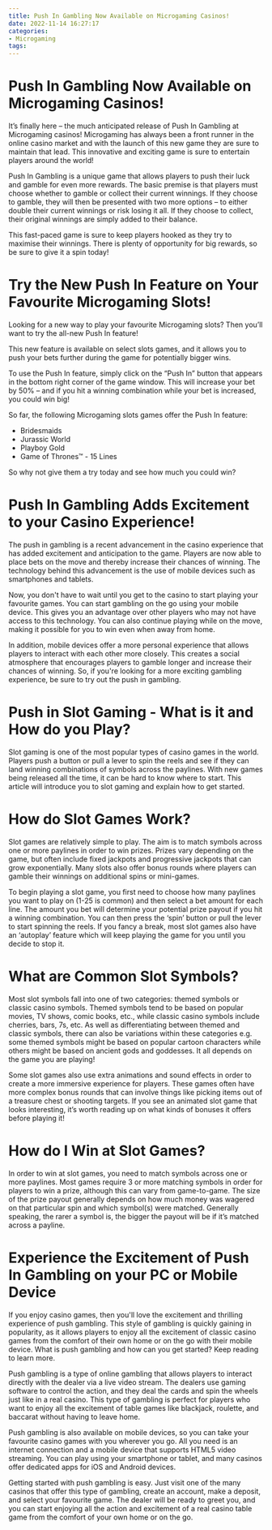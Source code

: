 ```yaml
---
title: Push In Gambling Now Available on Microgaming Casinos!
date: 2022-11-14 16:27:17
categories:
- Microgaming
tags:
---
```



#  Push In Gambling Now Available on Microgaming Casinos!

It’s finally here – the much anticipated release of Push In Gambling at Microgaming casinos! Microgaming has always been a front runner in the online casino market and with the launch of this new game they are sure to maintain that lead. This innovative and exciting game is sure to entertain players around the world!

Push In Gambling is a unique game that allows players to push their luck and gamble for even more rewards. The basic premise is that players must choose whether to gamble or collect their current winnings. If they choose to gamble, they will then be presented with two more options – to either double their current winnings or risk losing it all. If they choose to collect, their original winnings are simply added to their balance.

This fast-paced game is sure to keep players hooked as they try to maximise their winnings. There is plenty of opportunity for big rewards, so be sure to give it a spin today!

#  Try the New Push In Feature on Your Favourite Microgaming Slots!

Looking for a new way to play your favourite Microgaming slots? Then you’ll want to try the all-new Push In feature!

This new feature is available on select slots games, and it allows you to push your bets further during the game for potentially bigger wins.

To use the Push In feature, simply click on the “Push In” button that appears in the bottom right corner of the game window. This will increase your bet by 50% – and if you hit a winning combination while your bet is increased, you could win big!

So far, the following Microgaming slots games offer the Push In feature:

- Bridesmaids
- Jurassic World
- Playboy Gold
- Game of Thrones™ - 15 Lines

So why not give them a try today and see how much you could win?

#  Push In Gambling Adds Excitement to your Casino Experience!

The push in gambling is a recent advancement in the casino experience that has added excitement and anticipation to the game. Players are now able to place bets on the move and thereby increase their chances of winning. The technology behind this advancement is the use of mobile devices such as smartphones and tablets.

Now, you don't have to wait until you get to the casino to start playing your favourite games. You can start gambling on the go using your mobile device. This gives you an advantage over other players who may not have access to this technology. You can also continue playing while on the move, making it possible for you to win even when away from home.

In addition, mobile devices offer a more personal experience that allows players to interact with each other more closely. This creates a social atmosphere that encourages players to gamble longer and increase their chances of winning. So, if you're looking for a more exciting gambling experience, be sure to try out the push in gambling.

#  Push in Slot Gaming - What is it and How do you Play?

Slot gaming is one of the most popular types of casino games in the world. Players push a button or pull a lever to spin the reels and see if they can land winning combinations of symbols across the paylines. With new games being released all the time, it can be hard to know where to start. This article will introduce you to slot gaming and explain how to get started.

# How do Slot Games Work?

Slot games are relatively simple to play. The aim is to match symbols across one or more paylines in order to win prizes. Prizes vary depending on the game, but often include fixed jackpots and progressive jackpots that can grow exponentially. Many slots also offer bonus rounds where players can gamble their winnings on additional spins or mini-games.

To begin playing a slot game, you first need to choose how many paylines you want to play on (1-25 is common) and then select a bet amount for each line. The amount you bet will determine your potential prize payout if you hit a winning combination. You can then press the ‘spin’ button or pull the lever to start spinning the reels. If you fancy a break, most slot games also have an ‘autoplay’ feature which will keep playing the game for you until you decide to stop it.

# What are Common Slot Symbols?

Most slot symbols fall into one of two categories: themed symbols or classic casino symbols. Themed symbols tend to be based on popular movies, TV shows, comic books, etc., while classic casino symbols include cherries, bars, 7s, etc. As well as differentiating between themed and classic symbols, there can also be variations within these categories e.g. some themed symbols might be based on popular cartoon characters while others might be based on ancient gods and goddesses. It all depends on the game you are playing!

Some slot games also use extra animations and sound effects in order to create a more immersive experience for players. These games often have more complex bonus rounds that can involve things like picking items out of a treasure chest or shooting targets. If you see an animated slot game that looks interesting, it’s worth reading up on what kinds of bonuses it offers before playing it!

# How do I Win at Slot Games?

In order to win at slot games, you need to match symbols across one or more paylines. Most games require 3 or more matching symbols in order for players to win a prize, although this can vary from game-to-game. The size of the prize payout generally depends on how much money was wagered on that particular spin and which symbol(s) were matched. Generally speaking, the rarer a symbol is, the bigger the payout will be if it’s matched across a payline.

#  Experience the Excitement of Push In Gambling on your PC or Mobile Device

If you enjoy casino games, then you'll love the excitement and thrilling experience of push gambling. This style of gambling is quickly gaining in popularity, as it allows players to enjoy all the excitement of classic casino games from the comfort of their own home or on the go with their mobile device. What is push gambling and how can you get started? Keep reading to learn more.

Push gambling is a type of online gambling that allows players to interact directly with the dealer via a live video stream. The dealers use gaming software to control the action, and they deal the cards and spin the wheels just like in a real casino. This type of gambling is perfect for players who want to enjoy all the excitement of table games like blackjack, roulette, and baccarat without having to leave home.

Push gambling is also available on mobile devices, so you can take your favourite casino games with you wherever you go. All you need is an internet connection and a mobile device that supports HTML5 video streaming. You can play using your smartphone or tablet, and many casinos offer dedicated apps for iOS and Android devices.

Getting started with push gambling is easy. Just visit one of the many casinos that offer this type of gambling, create an account, make a deposit, and select your favourite game. The dealer will be ready to greet you, and you can start enjoying all the action and excitement of a real casino table game from the comfort of your own home or on the go.